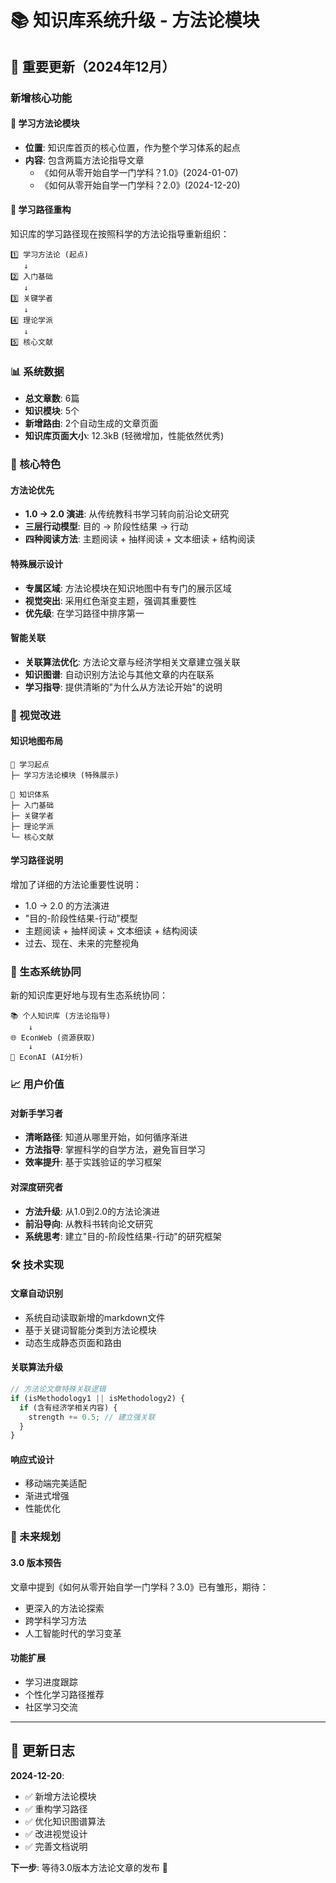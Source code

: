 # 📚 知识库系统升级 - 方法论模块

## 🚀 重要更新（2024年12月）

### 新增核心功能

#### 🎯 学习方法论模块
- **位置**: 知识库首页的核心位置，作为整个学习体系的起点
- **内容**: 包含两篇方法论指导文章
  - 《如何从零开始自学一门学科？1.0》(2024-01-07)
  - 《如何从零开始自学一门学科？2.0》(2024-12-20)

#### 🔄 学习路径重构
知识库的学习路径现在按照科学的方法论指导重新组织：

```
1️⃣ 学习方法论 (起点) 
   ↓
2️⃣ 入门基础
   ↓  
3️⃣ 关键学者
   ↓
4️⃣ 理论学派
   ↓
5️⃣ 核心文献
```

### 📊 系统数据
- **总文章数**: 6篇
- **知识模块**: 5个
- **新增路由**: 2个自动生成的文章页面
- **知识库页面大小**: 12.3kB (轻微增加，性能依然优秀)

### 🌟 核心特色

#### 方法论优先
- **1.0 → 2.0 演进**: 从传统教科书学习转向前沿论文研究
- **三层行动模型**: 目的 → 阶段性结果 → 行动
- **四种阅读方法**: 主题阅读 + 抽样阅读 + 文本细读 + 结构阅读

#### 特殊展示设计
- **专属区域**: 方法论模块在知识地图中有专门的展示区域
- **视觉突出**: 采用红色渐变主题，强调其重要性
- **优先级**: 在学习路径中排序第一

#### 智能关联
- **关联算法优化**: 方法论文章与经济学相关文章建立强关联
- **知识图谱**: 自动识别方法论与其他文章的内在联系
- **学习指导**: 提供清晰的"为什么从方法论开始"的说明

### 🎨 视觉改进

#### 知识地图布局
```
🎯 学习起点
├─ 学习方法论模块 (特殊展示)

📖 知识体系  
├─ 入门基础
├─ 关键学者  
├─ 理论学派
└─ 核心文献
```

#### 学习路径说明
增加了详细的方法论重要性说明：
- 1.0 → 2.0 的方法演进
- "目的-阶段性结果-行动"模型
- 主题阅读 + 抽样阅读 + 文本细读 + 结构阅读
- 过去、现在、未来的完整视角

### 🔗 生态系统协同

新的知识库更好地与现有生态系统协同：

```
📚 个人知识库 (方法论指导)
    ↓
🌐 EconWeb (资源获取) 
    ↓
🤖 EconAI (AI分析)
```

### 📈 用户价值

#### 对新手学习者
- **清晰路径**: 知道从哪里开始，如何循序渐进
- **方法指导**: 掌握科学的自学方法，避免盲目学习
- **效率提升**: 基于实践验证的学习框架

#### 对深度研究者  
- **方法升级**: 从1.0到2.0的方法论演进
- **前沿导向**: 从教科书转向论文研究
- **系统思考**: 建立"目的-阶段性结果-行动"的研究框架

### 🛠️ 技术实现

#### 文章自动识别
- 系统自动读取新增的markdown文件
- 基于关键词智能分类到方法论模块
- 动态生成静态页面和路由

#### 关联算法升级
```typescript
// 方法论文章特殊关联逻辑
if (isMethodology1 || isMethodology2) {
  if (含有经济学相关内容) {
    strength += 0.5; // 建立强关联
  }
}
```

#### 响应式设计
- 移动端完美适配
- 渐进式增强
- 性能优化

### 🎯 未来规划

#### 3.0 版本预告
文章中提到《如何从零开始自学一门学科？3.0》已有雏形，期待：
- 更深入的方法论探索
- 跨学科学习方法
- 人工智能时代的学习变革

#### 功能扩展
- 学习进度跟踪
- 个性化学习路径推荐
- 社区学习交流

---

## 📝 更新日志

**2024-12-20**: 
- ✅ 新增方法论模块
- ✅ 重构学习路径
- ✅ 优化知识图谱算法
- ✅ 改进视觉设计
- ✅ 完善文档说明

**下一步**: 等待3.0版本方法论文章的发布 🚀 